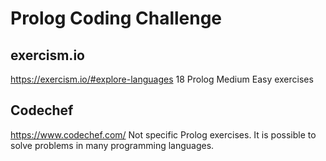 # Prolog Coding Challenge

## exercism.io
   https://exercism.io/#explore-languages
   18 Prolog Medium Easy exercises
   
## Codechef
   https://www.codechef.com/
   Not specific Prolog exercises. It is possible to solve problems in many programming languages.
